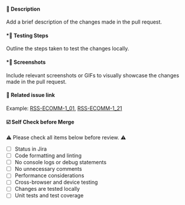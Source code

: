 #### 🤔 Description

Add a brief description of the changes made in the pull request. 

#### *🧪 Testing Steps

Outline the steps taken to test the changes locally.

#### *📸 Screenshots

Include relevant screenshots or GIFs to visually showcase the changes made in the pull request.

#### 🔗 Related issue link

Example: [RSS-ECOMM-1_01](https://github.com/rolling-scopes-school/tasks/blob/master/tasks/eCommerce-Application/Sprints/Sprint1/RSS-ECOMM-1_01.md), 
[RSS-ECOMM-1_21](https://github.com/rolling-scopes-school/tasks/blob/master/tasks/eCommerce-Application/Sprints/Sprint1/RSS-ECOMM-1_21.md)

#### ☑️ Self Check before Merge

⚠️ Please check all items below before review. ⚠️

- [ ] Status in Jira
- [ ] Code formatting and linting
- [ ] No console logs or debug statements
- [ ] No unnecessary comments
- [ ] Performance considerations
- [ ] Cross-browser and device testing
- [ ] Changes are tested locally
- [ ] Unit tests and test coverage
